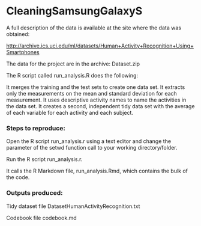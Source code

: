 # CleaningSamsungGalaxyS

A full description of the data is available at the site where the data was obtained:

http://archive.ics.uci.edu/ml/datasets/Human+Activity+Recognition+Using+Smartphones

The data for the project are in the archive: Dataset.zip

The R script called run_analysis.R does the following:

It merges the training and the test sets to create one data set. It extracts only the measurements on the mean and standard deviation for each measurement. It uses descriptive activity names to name the activities in the data set.
It creates a second, independent tidy data set with the average of each variable for each activity and each subject.

### Steps to reproduce:

Open the R script run_analysis.r using a text editor and change the parameter of the setwd function call to your working directory/folder.

Run the R script run_analysis.r. 

It calls the R Markdown file, run_analysis.Rmd, which contains the bulk of the code.

### Outputs produced:

Tidy dataset file DatasetHumanActivityRecognition.txt

Codebook file codebook.md
